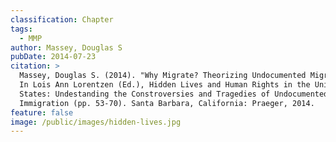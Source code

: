 ```yaml
---
classification: Chapter
tags:
  - MMP
author: Massey, Douglas S
pubDate: 2014-07-23
citation: >
  Massey, Douglas S. (2014). "Why Migrate? Theorizing Undocumented Migration."
  In Lois Ann Lorentzen (Ed.), Hidden Lives and Human Rights in the United
  States: Undestanding the Constroversies and Tragedies of Undocumented
  Immigration (pp. 53-70). Santa Barbara, California: Praeger, 2014.
feature: false
image: /public/images/hidden-lives.jpg
---
```


